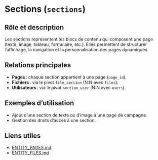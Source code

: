 # Sections (`sections`)

## Rôle et description
Les sections représentent les blocs de contenu qui composent une page (texte, image, tableau, formulaire, etc.). Elles permettent de structurer l’affichage, la navigation et la personnalisation des pages dynamiques.

## Relations principales
- **Pages** : chaque section appartient à une page (`page_id`).
- **Fichiers** : via le pivot `file_section` (N:N avec `files`).
- **Utilisateurs** : via le pivot `section_user` (N:N avec `users`).

## Exemples d’utilisation
- Ajout d’une section de texte ou d’image à une page de campagne.
- Gestion des droits d’accès à une section.

## Liens utiles
- [ENTITY_PAGES.md](ENTITY_PAGES.md)
- [ENTITY_FILES.md](ENTITY_FILES.md) 